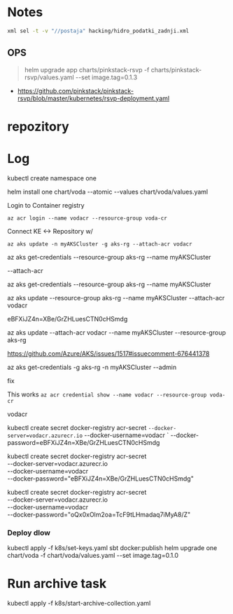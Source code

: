 # Notes

```bash
xml sel -t -v "//postaja" hacking/hidro_podatki_zadnji.xml
```

## OPS

> helm upgrade app charts/pinkstack-rsvp -f charts/pinkstack-rsvp/values.yaml --set image.tag=0.1.3
- https://github.com/pinkstack/pinkstack-rsvp/blob/master/kubernetes/rsvp-deployment.yaml

# repozitory

# Log

kubectl create namespace one

helm install one chart/voda --atomic --values chart/voda/values.yaml

Login to Container registry

`az acr login --name vodacr --resource-group voda-cr`

Connect KE <-> Repository w/

`az aks update -n myAKSCluster -g aks-rg --attach-acr vodacr`

az aks get-credentials --resource-group aks-rg --name myAKSCluster


--attach-acr


az aks get-credentials --resource-group aks-rg --name myAKSCluster


az aks update --resource-group aks-rg --name myAKSCluster --attach-acr vodacr

eBFXiJZ4n=XBe/GrZHLuesCTN0cHSmdg

az aks update --attach-acr vodacr --name myAKSCluster --resource-group aks-rg


https://github.com/Azure/AKS/issues/1517#issuecomment-676441378


az aks get-credentials -g aks-rg -n myAKSCluster --admin

fix

This works
`az acr credential show --name vodacr --resource-group voda-cr`

vodacr

kubectl create secret docker-registry acr-secret `
  --docker-server=vodacr.azurecr.io `
  --docker-username=vodacr `
  --docker-password=eBFXiJZ4n=XBe/GrZHLuesCTN0cHSmdg
  
kubectl create secret docker-registry acr-secret \
  --docker-server=vodacr.azurecr.io \
  --docker-username=vodacr \
  --docker-password="eBFXiJZ4n=XBe/GrZHLuesCTN0cHSmdg"

kubectl create secret docker-registry acr-secret \
  --docker-server=vodacr.azurecr.io \
  --docker-username=vodacr \
  --docker-password="oQx0xOlm2oa=TcF9tLHmadaq7iMyA8/Z"
  
### Deploy dlow

kubectl apply -f k8s/set-keys.yaml
sbt docker:publish
helm upgrade one chart/voda -f chart/voda/values.yaml --set image.tag=0.1.0

# Run archive task
kubectl apply -f k8s/start-archive-collection.yaml